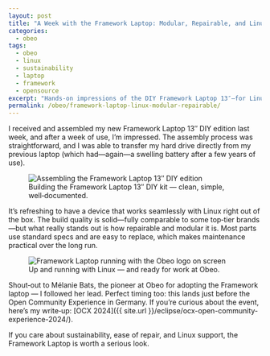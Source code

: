 ```yaml
---
layout: post
title: "A Week with the Framework Laptop: Modular, Repairable, and Linux‑Ready"
categories:
  - obeo
tags:
  - obeo
  - linux
  - sustainability
  - laptop
  - framework
  - opensource
excerpt: "Hands-on impressions of the DIY Framework Laptop 13″—for Linux users and maintainability‑minded teams—covering assembly, build quality, and why repairable, modular design matters right now."
permalink: /obeo/framework-laptop-linux-modular-repairable/
---
```


I received and assembled my new Framework Laptop 13″ DIY edition last week, and after a week of use, I’m impressed. The assembly process was straightforward, and I was able to transfer my hard drive directly from my previous laptop (which had—again—a swelling battery after a few years of use).

<figure>
  <img src="{{ site.url }}/images/blog/2024/framework-laptop/framework-13-diy-assembly.jpg" alt="Assembling the Framework Laptop 13″ DIY edition">
  <figcaption>Building the Framework Laptop 13″ DIY kit — clean, simple, well‑documented.</figcaption>
  
</figure>

It’s refreshing to have a device that works seamlessly with Linux right out of the box. The build quality is solid—fully comparable to some top‑tier brands—but what really stands out is how repairable and modular it is. Most parts use standard specs and are easy to replace, which makes maintenance practical over the long run.

<figure>
  <img src="{{ site.url }}/images/blog/2024/framework-laptop/framework-13-running-obeo.jpg" alt="Framework Laptop running with the Obeo logo on screen">
  <figcaption>Up and running with Linux — and ready for work at Obeo.</figcaption>
</figure>

Shout‑out to Mélanie Bats, the pioneer at Obeo for adopting the Framework laptop — I followed her lead. Perfect timing too: this lands just before the Open Community Experience in Germany. If you’re curious about the event, here’s my write‑up: [OCX 2024]({{ site.url }}/eclipse/ocx-open-community-experience-2024/).

If you care about sustainability, ease of repair, and Linux support, the Framework Laptop is worth a serious look.

